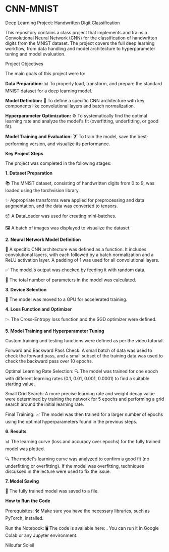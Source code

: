 # CNN-MNIST

Deep Learning Project: Handwritten Digit Classification

This repository contains a class project that implements and trains a Convolutional Neural Network (CNN) for the classification of handwritten digits from the MNIST dataset. The project covers the full deep learning workflow, from data handling and model architecture to hyperparameter tuning and model evaluation.

Project Objectives

The main goals of this project were to:

  **Data Preparation:** 📊 To properly load, transform, and prepare the standard MNIST dataset for a deep learning model.
  
  **Model Definition:** 🧠 To define a specific CNN architecture with key components like convolutional layers and batch normalization.
  
  **Hyperparameter Optimization:** ⚙️ To systematically find the optimal learning rate and analyze the model's fit (overfitting, underfitting, or good fit).
  
  **Model Training and Evaluation:** 🏋️ To train the model, save the best-performing version, and visualize its performance.

**Key Project Steps**

The project was completed in the following stages:

**1. Dataset Preparation**

  📚 The MNIST dataset, consisting of handwritten digits from 0 to 9, was loaded using the torchvision library.
  
  ✨ Appropriate transforms were applied for preprocessing and data augmentation, and the data was converted to tensors.
  
  📦 A DataLoader was used for creating mini-batches.
  
  🖼️ A batch of images was displayed to visualize the dataset.
  
**2. Neural Network Model Definition**

  🧠 A specific CNN architecture was defined as a function. It includes convolutional layers, with each followed by a batch normalization and a ReLU activation layer. A padding of 1 was used for all convolutional layers.
  
  ✅ The model's output was checked by feeding it with random data.
  
  🔢 The total number of parameters in the model was calculated.

**3. Device Selection**

  🚀 The model was moved to a GPU for accelerated training.

**4. Loss Function and Optimizer**

  📉 The Cross-Entropy loss function and the SGD optimizer were defined.

**5. Model Training and Hyperparameter Tuning**

  Custom training and testing functions were defined as per the video tutorial.

  Forward and Backward Pass Check: A small batch of data was used to check the forward pass, and a small subset of the training data was used to check the backward pass over 10 epochs.

  Optimal Learning Rate Selection: 🔍 The model was trained for one epoch with different learning rates (0.1, 0.01, 0.001, 0.0001) to find a suitable starting value.

  Small Grid Search: A more precise learning rate and weight decay value were determined by training the network for 5 epochs and performing a grid search around the initial learning rate.

  Final Training: 📈 The model was then trained for a larger number of epochs using the optimal hyperparameters found in the previous steps.

**6. Results**

  📊 The learning curve (loss and accuracy over epochs) for the fully trained model was plotted.

  🔍 The model's learning curve was analyzed to confirm a good fit (no underfitting or overfitting). If the model was overfitting, techniques discussed in the lecture were used to fix the issue.

**7. Model Saving**

  💾 The fully trained model was saved to a file.

**How to Run the Code**

  Prerequisites: 🛠️ Make sure you have the necessary libraries, such as PyTorch, installed.

  Run the Notebook: 🖥️ The code is available here: . You can run it in Google Colab or any Jupyter environment.

Niloufar Soleil

